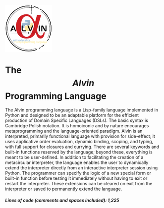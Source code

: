 <img src="https://github.com/Antonio-Iijima/alvin/blob/main/Alvin%20Logo.png?raw=true" width=30% height=30%>

# The $$Alvin$$ Programming Language

The Alvin programming language is a Lisp-family language implemented in Python and designed to be an adaptable platform for the efficient production of Domain Specific Languages (DSLs). The basic syntax is Cambridge Polish notation. It is homoiconic and by nature encourages metaprogramming and the language-oriented paradigm. Alvin is an interpreted, primarily functional language with provision for side-effect; it uses applicative order evaluation, dynamic binding, scoping, and typing, with full support for closures and currying. There are several keywords and built-in functions reserved by the language; beyond these, everything is meant to be user-defined. In addition to facilitating the creation of a metacircular interpreter, the language enables the user to dynamically extend the interpreter directly from an interactive interpreter session using Python. The programmer can specify the logic of a new special form or built-in function before testing it immediately without having to exit or restart the interpreter. These extensions can be cleared on exit from the interpreter or saved to permanently extend the language.

##### Lines of code (comments and spaces included): 1,225
